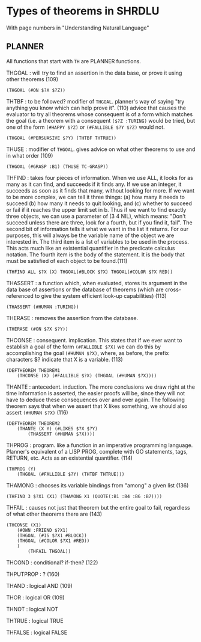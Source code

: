 # Types of theorems in SHRDLU

With page numbers in "Understanding Natural Language"

## PLANNER

All functions that start with `TH` are PLANNER functions.

THGOAL
: will try to find an assertion in the data base, or prove it using other theorems (109)

    (THGOAL (#ON $?X $?Z))

THTBF
: to be followed? modifier of `THGOAL`. planner's way of saying "try anything you know which can help prove it". (110) advice that causes the evaluator to try all theorems whose consequent is of a form which matches the goal (i.e. a theorem with a consequent `($?Z :TURING)` would be tried, but one of the form `(#HAPPY $?Z)` or `(#FALLIBLE $?Y $?Z)` would not. 

    (THGOAL (#PERSUASIVE $?Y) (THTBF THTRUE))
    
THUSE
: modifier of `THGOAL`. gives advice on what other theorems to use and in what order (109)

    (THGOAL (#GRASP :B1) (THUSE TC-GRASP))

THFIND
: takes four pieces of information. When we use ALL, it looks for as many as it can find, and succeeds if it finds any. If we use an integer, it succeeds as soon as it finds that many, without looking for more. If we want to be more complex, we can tell it three things: (a) how many it needs to succeed (b) how many it needs to quit looking, and (c) whether to succeed or fail if it reaches the upper limit set in b. Thus if we want to find exactly three objects, we can use a parameter of (3 4 NIL), which means: "Don't succeed unless there are three, look for a fourth, but if you find it, fail". The second bit of information tells it what we want in the list it returns. For our purposes, this will always be the variable name of the object we are interested in. The third item is a list of variables to be used in the process. This acts much like an existential quantifier in the predicate calculus notation. The fourth item is the body of the statement. It is the body that must be satisfied of each object to be found.(111)

    (THFIND ALL $?X (X) THGOAL(#BLOCK $?X) THGOAL(#COLOR $?X RED))
    
THASSERT
: a function which, when evaluated, stores its argument in the data base of assertions or the database of theorems (which are cross-referenced to give the system efficient look-up capabilities) (113)

    (THASSERT (#HUMAN :TURING))
    
THERASE
: removes the assertion from the database.

    (THERASE (#ON $?X $?Y))    
    
THCONSE
: consequent. implication. This states that if we ever want to establish a goal of the form `(#FALLIBLE $?X)` we can do this by accomplishing the goal `(#HUMAN $?X)`, where, as before, the prefix characters $? indicate that X is a variable. (113)

    (DEFTHEOREM THEOREM1
        (THCONSE (X) (#FALLIBLE $?X) (THGOAL (#HUMAN $?X))))
        
THANTE
: antecedent. induction. The more conclusions we draw right at the time information is asserted, the easier proofs will be, since they will not have to deduce these consequences over and over again. The following theorem says that when we assert that X likes something, we should also assert `(#HUMAN $?X)` (116)

    (DEFTHEOREM THEOREM2
        (THANTE (X Y) (#LIKES $?X $?Y)
            (THASSERT (#HUMAN $?X))))
                    
THPROG
: program. like a function in an imperative programming language. Planner's equivalent of a LISP PROG, complete with GO statements, tags, RETURN, etc. Acts as an existential quantifier. (114)

    (THPROG (Y)
        (THGOAL (#FALLIBLE $?Y) (THTBF THTRUE)))        

THAMONG
: chooses its variable bindings from "among" a given list (136)

    (THFIND 3 $?X1 (X1) (THAMONG X1 (QUOTE(:B1 :B4 :B6 :B7))))
    
THFAIL
: causes not just that theorem but the entire goal to fail, regardless of what other theorems there are (143)

    (THCONSE (X1)
        (#OWN :FRIEND $?X1)
        (THGOAL (#IS $?X1 #BLOCK))
        (THGOAL (#COLOR $?X1 #RED))
        )
            (THFAIL THGOAL))

THCOND
: conditional? if-then? (122)

THPUTPROP
: ? (160)    

THAND
: logical AND (109)

THOR
: logical OR (109)

THNOT
: logical NOT

THTRUE
: logical TRUE

THFALSE
: logical FALSE
